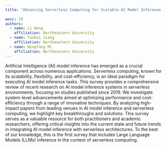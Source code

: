 ```yaml
---
title: "Advancing Serverless Computing for Scalable AI Model Inference: Challenges and Opportunities"
 
wosc: 10
authors:
  - name: Li Wang
    affiliation: Northeastern University
  - name: Yankai Jiang 
    affiliation: Northeastern University
  - name: Ningfang Mi 
    affiliation: Northeastern University
---
```


Artificial Intelligence (AI) model inference has emerged as a crucial component across numerous applications. Serverless computing, known for its scalability, flexibility, and cost-efficiency, is an ideal paradigm for executing AI model inference tasks. This survey provides a comprehensive review of recent research on AI model inference systems in serverless environments, focusing on studies published since 2019. We investigate system-level advancements aimed at optimizing performance and cost-efficiency through a range of innovative techniques. By analyzing high-impact papers from leading venues in AI model inference and serverless computing, we highlight key breakthroughs and solutions. This survey serves as a valuable resource for both practitioners and academic researchers, offering critical insights into the current state and future trends in integrating AI model inference with serverless architectures. To the best of our knowledge, this is the first survey that includes Large Language Models (LLMs) inference in the context of serverless computing.
